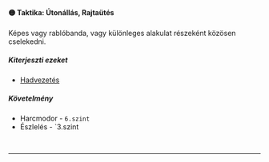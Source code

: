 #### 🟡 Taktika: Útonállás, Rajtaütés

Képes vagy rablóbanda, vagy különleges alakulat részeként közösen cselekedni.

##### Kiterjeszti ezeket

- [Hadvezetés](../kepzettsegek/hadaszat.md)

##### Követelmény

- Harcmodor - `6.szint`
- Észlelés - `3.szint

<br />

---
